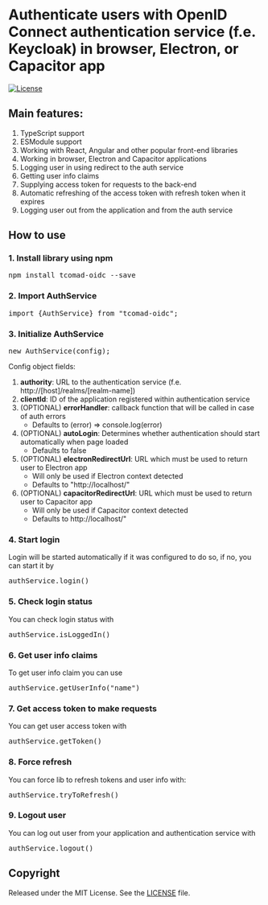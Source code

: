 # Authenticate users with OpenID Connect authentication service (f.e. Keycloak) in browser, Electron, or Capacitor app
[![License](https://img.shields.io/:license-MIT-green.svg)](https://github.com/Misha999777/tcomad-oidc/blob/master/LICENSE)

## Main features:
1. TypeScript support
2. ESModule support
3. Working with React, Angular and other popular front-end libraries
4. Working in browser, Electron and Capacitor applications
5. Logging user in using redirect to the auth service
7. Getting user info claims
8. Supplying access token for requests to the back-end
9. Automatic refreshing of the access token with refresh token when it expires
10. Logging user out from the application and from the auth service

## How to use
### 1. Install library using npm

<pre>npm install tcomad-oidc --save</pre>

### 2. Import AuthService

<pre>import {AuthService} from "tcomad-oidc";</pre>

### 3. Initialize AuthService

<pre>new AuthService(config);</pre>

Config object fields:
1. **authority**: URL to the authentication service (f.e. http://[host]/realms/[realm-name])
2. **clientId**: ID of the application registered within authentication service
3. (OPTIONAL) **errorHandler**: callback function that will be called in case of auth errors
    * Defaults to (error) => console.log(error)
4. (OPTIONAL) **autoLogin**: Determines whether authentication should start automatically when page loaded
    * Defaults to false
5. (OPTIONAL) **electronRedirectUrl**: URL which must be used to return user to Electron app
    * Will only be used if Electron context detected
    * Defaults to "http://localhost/"
6. (OPTIONAL) **capacitorRedirectUrl**: URL which must be used to return user to Capacitor app
    * Will only be used if Capacitor context detected
    * Defaults to http://localhost/"


### 4. Start login
Login will be started automatically if it was configured to do so, if no, you can start
it by
<pre>authService.login()</pre>

### 5. Check login status
You can check login status with
<pre>authService.isLoggedIn()</pre>

### 6. Get user info claims
To get user info claim you can use
<pre>authService.getUserInfo("name")</pre>

### 7. Get access token to make requests
You can get user access token with
<pre>authService.getToken()</pre>

### 8. Force refresh
You can force lib to refresh tokens and user info with:
<pre>authService.tryToRefresh()</pre>

### 9. Logout user
You can log out user from your application and authentication service with
<pre>authService.logout()</pre>

## Copyright

Released under the MIT License.
See the [LICENSE](https://github.com/Misha999777/tcomad-oidc/blob/master/LICENSE) file.
